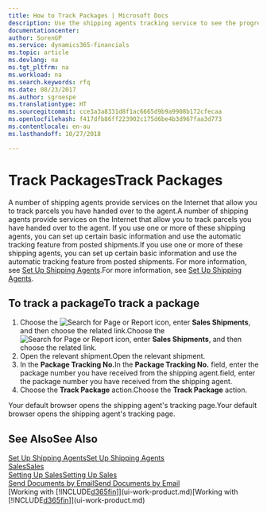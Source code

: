 ```yaml
---
title: How to Track Packages | Microsoft Docs
description: Use the shipping agents tracking service to see the progress of a delivery.
documentationcenter: 
author: SorenGP
ms.service: dynamics365-financials
ms.topic: article
ms.devlang: na
ms.tgt_pltfrm: na
ms.workload: na
ms.search.keywords: rfq
ms.date: 08/23/2017
ms.author: sgroespe
ms.translationtype: HT
ms.sourcegitcommit: cce3a3a8331d8f1ac6665d9b9a9908b172cfecaa
ms.openlocfilehash: f417dfb86ff223902c175d6be4b3d967faa3d773
ms.contentlocale: en-au
ms.lasthandoff: 10/27/2018

---
```

# <a name="track-packages"></a><span data-ttu-id="adea3-103">Track Packages</span><span class="sxs-lookup"><span data-stu-id="adea3-103">Track Packages</span></span>
<span data-ttu-id="adea3-104">A number of shipping agents provide services on the Internet that allow you to track parcels you have handed over to the agent.</span><span class="sxs-lookup"><span data-stu-id="adea3-104">A number of shipping agents provide services on the Internet that allow you to track parcels you have handed over to the agent.</span></span> <span data-ttu-id="adea3-105">If you use one or more of these shipping agents, you can set up certain basic information and use the automatic tracking feature from posted shipments.</span><span class="sxs-lookup"><span data-stu-id="adea3-105">If you use one or more of these shipping agents, you can set up certain basic information and use the automatic tracking feature from posted shipments.</span></span> <span data-ttu-id="adea3-106">For more information, see [Set Up Shipping Agents](sales-how-to-set-up-shipping-agents.md).</span><span class="sxs-lookup"><span data-stu-id="adea3-106">For more information, see [Set Up Shipping Agents](sales-how-to-set-up-shipping-agents.md).</span></span>

## <a name="to-track-a-package"></a><span data-ttu-id="adea3-107">To track a package</span><span class="sxs-lookup"><span data-stu-id="adea3-107">To track a package</span></span>
1. <span data-ttu-id="adea3-108">Choose the ![Search for Page or Report](media/ui-search/search_small.png "Search for Page or Report icon") icon, enter **Sales Shipments**, and then choose the related link.</span><span class="sxs-lookup"><span data-stu-id="adea3-108">Choose the ![Search for Page or Report](media/ui-search/search_small.png "Search for Page or Report icon") icon, enter **Sales Shipments**, and then choose the related link.</span></span>
2. <span data-ttu-id="adea3-109">Open the relevant shipment.</span><span class="sxs-lookup"><span data-stu-id="adea3-109">Open the relevant shipment.</span></span>
3. <span data-ttu-id="adea3-110">In the **Package Tracking No.**</span><span class="sxs-lookup"><span data-stu-id="adea3-110">In the **Package Tracking No.**</span></span> <span data-ttu-id="adea3-111">field, enter the package number you have received from the shipping agent.</span><span class="sxs-lookup"><span data-stu-id="adea3-111">field, enter the package number you have received from the shipping agent.</span></span>
4. <span data-ttu-id="adea3-112">Choose the **Track Package** action.</span><span class="sxs-lookup"><span data-stu-id="adea3-112">Choose the **Track Package** action.</span></span>

<span data-ttu-id="adea3-113">Your default browser opens the shipping agent's tracking page.</span><span class="sxs-lookup"><span data-stu-id="adea3-113">Your default browser opens the shipping agent's tracking page.</span></span>

## <a name="see-also"></a><span data-ttu-id="adea3-114">See Also</span><span class="sxs-lookup"><span data-stu-id="adea3-114">See Also</span></span>
[<span data-ttu-id="adea3-115">Set Up Shipping Agents</span><span class="sxs-lookup"><span data-stu-id="adea3-115">Set Up Shipping Agents</span></span>](sales-how-to-set-up-shipping-agents.md)  
[<span data-ttu-id="adea3-116">Sales</span><span class="sxs-lookup"><span data-stu-id="adea3-116">Sales</span></span>](sales-manage-sales.md)  
[<span data-ttu-id="adea3-117">Setting Up Sales</span><span class="sxs-lookup"><span data-stu-id="adea3-117">Setting Up Sales</span></span>](sales-setup-sales.md)  
[<span data-ttu-id="adea3-118">Send Documents by Email</span><span class="sxs-lookup"><span data-stu-id="adea3-118">Send Documents by Email</span></span>](ui-how-send-documents-email.md)  
<span data-ttu-id="adea3-119">[Working with [!INCLUDE[d365fin](includes/d365fin_md.md)]](ui-work-product.md)</span><span class="sxs-lookup"><span data-stu-id="adea3-119">[Working with [!INCLUDE[d365fin](includes/d365fin_md.md)]](ui-work-product.md)</span></span>

